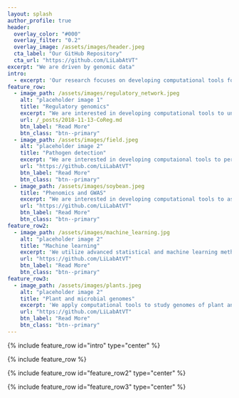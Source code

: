 ```yaml
---
layout: splash
author_profile: true
header:
  overlay_color: "#000"
  overlay_filter: "0.2"
  overlay_image: /assets/images/header.jpeg
  cta_label: "Our GitHub Repository"
  cta_url: "https://github.com/LiLabAtVT"
excerpt: "We are driven by genomic data"
intro:
  - excerpt: 'Our research focuses on developing computational tools for genome scale data analysis. The goal is to understand the connections between genotypes and phenotypes by developing computational algorithms that integrate genome and phenome data.'
feature_row:
  - image_path: /assets/images/regulatory_network.jpeg
    alt: "placeholder image 1"
    title: "Regulatory genomics"
    excerpt: "We are interested in developing computational tools to understand gene regulations in plant species."
    url: /_posts/2018-11-13-CoReg.md
    btn_label: "Read More"
    btn_class: "btn--primary"
  - image_path: /assets/images/field.jpeg
    alt: "placeholder image 2"
    title: "Pathogen detection"
    excerpt: "We are interested in developing computaional tools to perform early detection of pathogen infection for plants."
    url: "https://github.com/LiLabAtVT"
    btn_label: "Read More"
    btn_class: "btn--primary"
  - image_path: /assets/images/soybean.jpeg
    title: "Phenomics and GWAS"
    excerpt: "We are interested in developing computational tools to associate the phenotype with genetic variation of plants"
    url: "https://github.com/LiLabAtVT"
    btn_label: "Read More"
    btn_class: "btn--primary"
feature_row2:
  - image_path: /assets/images/machine_learning.jpg
    alt: "placeholder image 2"
    title: "Machine learning"
    excerpt: 'We utilize advanced statistical and machine learning methods in genomics and phenomics research'
    url: "https://github.com/LiLabAtVT"
    btn_label: "Read More"
    btn_class: "btn--primary"
feature_row3:
  - image_path: /assets/images/plants.jpeg
    alt: "placeholder image 2"
    title: "Plant and microbial genomes"
    excerpt: 'We apply computational tools to study genomes of plant and microbial species'
    url: "https://github.com/LiLabAtVT"
    btn_label: "Read More"
    btn_class: "btn--primary"
---
```

{% include feature_row id="intro" type="center" %}

{% include feature_row %}

{% include feature_row id="feature_row2" type="center" %}

{% include feature_row id="feature_row3" type="center" %}
